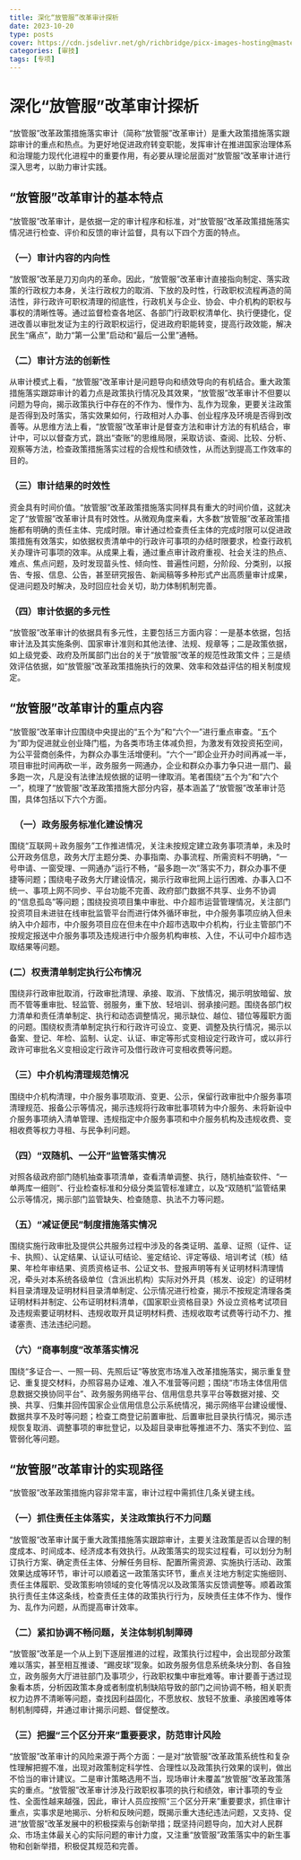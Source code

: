 ```yaml
---
title: 深化“放管服”改革审计探析
date: 2023-10-20
type: posts
cover: https://cdn.jsdelivr.net/gh/richbridge/picx-images-hosting@master/thumbnail/审技.jpg
categories: [审技]
tags: [专项]
---
```

# **深化“放管服”改革审计探析**

“放管服”改革政策措施落实审计（简称“放管服”改革审计）是重大政策措施落实跟踪审计的重点和热点。为更好地促进政府转变职能，发挥审计在推进国家治理体系和治理能力现代化进程中的重要作用，有必要从理论层面对“放管服”改革审计进行深入思考，以助力审计实践。
## **“放管服”改革审计的基本特点**
“放管服”改革审计，是依据一定的审计程序和标准，对“放管服”改革政策措施落实情况进行检查、评价和反馈的审计监督，具有以下四个方面的特点。
### **（一）审计内容的内向性**
“放管服”改革是刀刃向内的革命。因此，“放管服”改革审计直接指向制定、落实政策的行政权力本身，关注行政权力的取消、下放的及时性，行政职权流程再造的简洁性，非行政许可职权清理的彻底性，行政机关与企业、协会、中介机构的职权与事权的清晰性等。通过监督检查各地区、各部门行政职权清单化、执行便捷化，促进改善以审批发证为主的行政职权运行，促进政府职能转变，提高行政效能，解决民生“痛点”，助力“第一公里”启动和“最后一公里”通畅。
### **（二）审计方法的创新性**
从审计模式上看，“放管服”改革审计是问题导向和绩效导向的有机结合。重大政策措施落实跟踪审计的着力点是政策执行情况及其效果，“放管服”改革审计不但要以问题为导向，揭示政策执行中存在的不作为、慢作为、乱作为现象，更要关注政策是否得到及时落实，落实效果如何，行政相对人办事、创业程序及环境是否得到改善等。从思维方法上看，“放管服”改革审计是督查方法和审计方法的有机结合，审计中，可以以督查方式，跳出“查账”的思维局限，采取访谈、查阅、比较、分析、观察等方法，检查政策措施落实过程的合规性和绩效性，从而达到提高工作效率的目的。
### **（三）审计结果的时效性**
资金具有时间价值。“放管服”改革政策措施落实同样具有重大的时间价值，这就决定了“放管服”改革审计具有时效性。从微观角度来看，大多数“放管服”改革政策措施都有明确的责任主体、完成时限。审计通过检查责任主体的完成时限可以促进政策措施有效落实，如依据权责清单中的行政许可事项的办结时限要求，检查行政机关办理许可事项的效率。从成果上看，通过重点审计政府重视、社会关注的热点、难点、焦点问题，及时发现苗头性、倾向性、普遍性问题，分阶段、分类别，以报告、专报、信息、公告，甚至研究报告、新闻稿等多种形式产出高质量审计成果，促进问题及时解决，及时回应社会关切，助力体制机制完善。
### **（四）审计依据的多元性**
“放管服”改革审计的依据具有多元性，主要包括三方面内容：一是基本依据，包括审计法及其实施条例、国家审计准则和其他法律、法规、规章等；二是政策依据，如上级党委、政府及所属部门出台的关于“放管服”改革的规范性政策文件；三是绩效评估依据，如“放管服”改革政策措施执行的效果、效率和效益评估的相关制度规定。
## **“放管服”改革审计的重点内容**
“放管服”改革审计应围绕中央提出的“五个为”和“六个一”进行重点审查。“五个为”即为促进就业创业降门槛，为各类市场主体减负担，为激发有效投资拓空间，为公平营商创条件，为群众办事生活增便利。“六个一”即企业开办时间再减一半，项目审批时间再砍一半，政务服务一网通办，企业和群众办事力争只进一扇门、最多跑一次，凡是没有法律法规依据的证明一律取消。笔者围绕“五个为”和“六个一”，梳理了“放管服”改革政策措施大部分内容，基本涵盖了“放管服”改革审计范围，具体包括以下六个方面。

### ` `**（一）政务服务标准化建设情况**
围绕“互联网＋政务服务”工作推进情况，关注未按规定建立政务事项清单，未及时公开政务信息，政务大厅主题分类、办事指南、办事流程、所需资料不明确，“一号申请、一窗受理、一网通办”运行不畅，“最多跑一次”落实不力，群众办事不便捷等问题；围绕电子政务大厅建设情况，揭示行政审批网上运行困难、办事入口不统一、事项上网不同步、平台功能不完善、政府部门数据不共享、业务不协调的“信息孤岛”等问题；围绕投资项目集中审批、中介超市运营管理情况，关注部门投资项目未进驻在线审批监管平台而进行体外循环审批，中介服务事项应纳入但未纳入中介超市，中介服务项目应在但未在中介超市选取中介机构，行业主管部门不按规定报送中介服务事项及违规进行中介服务机构审核、入住，不认可中介超市选取结果等问题。


### **(二）权责清单制定执行公布情况**

围绕非行政审批取消，行政审批清理、承接、取消、下放情况，揭示明放暗留、放而不管等重审批、轻监管、弱服务，重下放、轻培训、弱承接问题。围绕各部门权力清单和责任清单制定、执行和动态调整情况，揭示缺位、越位、错位等履职方面的问题。围绕权责清单制定执行和行政许可设立、变更、调整及执行情况，揭示以备案、登记、年检、监制、认定、认证、审定等形式变相设定行政许可，或以非行政许可审批名义变相设定行政许可及借行政许可变相收费等问题。
### **（三）中介机构清理规范情况**
围绕中介机构清理，中介服务事项取消、变更、公示，保留行政审批中介服务事项清理规范、报备公示等情况，揭示违规将行政审批事项转为中介服务、未将新设中介服务事项纳入清单管理、违规指定中介服务事项和中介服务机构及违规收费、变相收费等权力寻租、与民争利问题。
### **（四）“双随机、一公开”监管落实情况**
对照各级政府部门随机抽查事项清单，查看清单调整、执行，随机抽查软件、“一单两库一细则”、行业检查标准和分级分类监管标准建立，以及“双随机”监管结果公示等情况，揭示部门监管缺失、检查随意、执法不力等问题。
### **（五）“减证便民”制度措施落实情况**
围绕实施行政审批及提供公共服务过程中涉及的各类证明、盖章、证照（证件、证卡、执照）、认定结果、认证认可结论、鉴定结论、评定等级、培训考试（核）结果、年检年审结果、资质资格证书、公证文书、登报声明等有关证明材料清理情况，牵头对本系统各级单位（含派出机构）实际对外开具（核发、设定）的证明材料目录清理及证明材料目录清单制定、公示情况进行检查，揭示不按规定清理各类证明材料并制定、公布证明材料清单，《国家职业资格目录》外设立资格考试项目及违规索要证明材料、违规收取开具证明材料费、违规收取考试费等行动不力、推诿塞责、违法违纪问题。
### **（六）“商事制度”改革落实情况**
围绕“多证合一、一照一码、先照后证”等放宽市场准入改革措施落实，揭示重复登记、重复提交材料，办照容易办证难、准入不准营等问题；围绕“市场主体信用信息数据交换协同平台”、政务服务网络平台、信用信息共享平台等数据对接、交换、共享、归集并回传国家企业信用信息公示系统情况，揭示网络平台建设缓慢、数据共享不及时等问题；检查工商登记前置审批、后置审批目录执行情况，揭示违规恢复取消、调整事项的审批登记，以及超目录审批等推进不力、落实不到位、监管弱化等问题。
## **“放管服”改革审计的实现路径**
“放管服”改革政策措施内容非常丰富，审计过程中需抓住几条关键主线。
### **（一）抓住责任主体落实，关注政策执行不力问题**

“放管服”改革审计属于重大政策措施落实跟踪审计，主要关注政策是否以合理的制度成本、时间成本、经济成本有效执行。从政策落实的现实过程看，可以划分为制订执行方案、确定责任主体、分解任务目标、配置所需资源、实施执行活动、政策效果达成等环节，审计可以顺着这一政策落实环节，重点关注地方制定实施细则、责任主体履职、受政策影响领域的变化等情况以及政策落实反馈调整等。顺着政策执行责任主体这条线，检查责任主体的政策执行行为，反映责任主体不作为、慢作为、乱作为问题，从而提高审计效率。
### **（二）紧扣协调不畅问题，关注体制机制障碍**
“放管服”改革是一个从上到下逐层推进的过程，政策执行过程中，会出现部分政策难以落实，甚至相互推诿、“踢皮球”现象。如政务服务信息系统条块分割、各自独立，政务服务大厅进驻部门及事项少，行政职权集中审批难等。审计要善于透过现象看本质，分析因政策本身或者制度机制缺陷导致的部门之间协调不畅，相关职责权力边界不清晰等问题，查找因利益固化，不愿放权、放轻不放重、承接困难等体制机制障碍，并通过审计揭示问题、督促整改。
### **（三）把握“三个区分开来”重要要求，防范审计风险**
“放管服”改革审计的风险来源于两个方面：一是对“放管服”改革政策系统性和复杂性理解把握不准，出现对政策制定科学性、合理性以及政策执行效果的误判，做出不恰当的审计建议。二是审计策略选用不当，现场审计未覆盖“放管服”改革政策落实的重点。“放管服”改革审计涉及行政职权事项的执行和绩效，审计事项的专业性、全面性越来越强，因此，审计人员应按照“三个区分开来”重要要求，抓住审计重点，实事求是地揭示、分析和反映问题，既揭示重大违纪违法问题，又支持、促进“放管服”改革发展中的积极探索与创新举措；既坚持问题导向，加大对人民群众、市场主体最关心的实际问题的审计力度，又注重“放管服”政策落实中的新生事物和创新举措，积极促其规范和完善。
